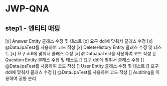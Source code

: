 # JWP-QNA
## step1 - 엔티티 매핑
[x] Answer Entity 클래스 수정 및 테스트
    [x] 요구 ddl에 맞춰서 클래스 수정
    [x] @DataJpaTest를 사용하여 코드 작성
[x] DeleteHistory Entity 클래스 수정 및 테스트
    [x] 요구 ddl에 맞춰서 클래스 수정
    [x] @DataJpaTest를 사용하여 코드 작성
[] Question Entity 클래스 수정 및 테스트
    [] 요구 ddl에 맞춰서 클래스 수정
    [] @DataJpaTest를 사용하여 코드 작성
[] User Entity 클래스 수정 및 테스트
    [] 요구 ddl에 맞춰서 클래스 수정
    [] @DataJpaTest를 사용하여 코드 작성
[] Auditing을 이용하여 공통 분리